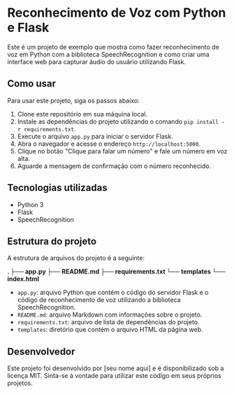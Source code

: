 # Reconhecimento de Voz com Python e Flask

Este é um projeto de exemplo que mostra como fazer reconhecimento de voz em Python com a biblioteca SpeechRecognition e como criar uma interface web para capturar áudio do usuário utilizando Flask.

## Como usar

Para usar este projeto, siga os passos abaixo:

1. Clone este repositório em sua máquina local.
2. Instale as dependências do projeto utilizando o comando `pip install -r requirements.txt`.
3. Execute o arquivo `app.py` para iniciar o servidor Flask.
4. Abra o navegador e acesse o endereço `http://localhost:5000`.
5. Clique no botão "Clique para falar um número" e fale um número em voz alta.
6. Aguarde a mensagem de confirmação com o número reconhecido.

## Tecnologias utilizadas

- Python 3
- Flask
- SpeechRecognition

## Estrutura do projeto

A estrutura de arquivos do projeto é a seguinte:

**.
├── app.py
├── README.md
├── requirements.txt
└── templates
└── index.html**

- `app.py`: arquivo Python que contém o código do servidor Flask e o código de reconhecimento de voz utilizando a biblioteca SpeechRecognition.
- `README.md`: arquivo Markdown com informações sobre o projeto.
- `requirements.txt`: arquivo de lista de dependências do projeto.
- `templates`: diretório que contém o arquivo HTML da página web.

## Desenvolvedor

Este projeto foi desenvolvido por [seu nome aqui] e é disponibilizado sob a licença MIT. Sinta-se à vontade para utilizar este código em seus próprios projetos.

